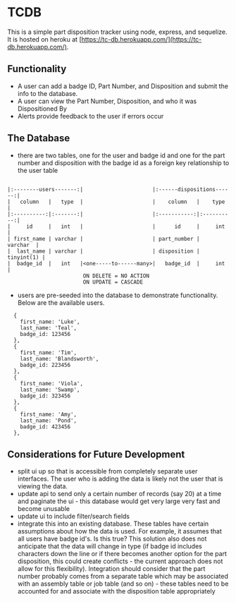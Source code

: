 # TCDB

This is a simple part disposition tracker using node, express, and sequelize.  It is hosted on heroku at [https://tc-db.herokuapp.com/](https://tc-db.herokuapp.com/). 

## Functionality

* A user can add a badge ID, Part Number, and Disposition and submit the info to the database.
* A user can view the Part Number, Disposition, and who it was Dispositioned By
* Alerts provide feedback to the user if errors occur

## The Database

* there are two tables, one for the user and badge id and one for the part number and disposition with the badge id as a foreign key relationship to the user table

```
    
|:--------users-------:|                      |:------dispositions------:|       
|   column   |   type  |                      |    column   |    type    |
|:----------:|:-------:|                      |:-----------:|:----------:|
|     id     |   int   |                      |      id     |     int    |
| first_name | varchar |                      | part_number |   varchar  |
|  last_name | varchar |                      | disposition | tinyint(1) |
|  badge_id  |   int   |<one-----to------many>|   badge_id  |     int    |
                        ON DELETE = NO ACTION
                        ON UPDATE = CASCADE
```


* users are pre-seeded into the database to demonstrate functionality.  Below are the available users.

```
  {
    first_name: 'Luke',
    last_name: 'Teal',
    badge_id: 123456
  },
  {
    first_name: 'Tim',
    last_name: 'Blandsworth',
    badge_id: 223456
  },
  {
    first_name: 'Viola',
    last_name: 'Swamp',
    badge_id: 323456
  },
  {
    first_name: 'Amy',
    last_name: 'Pond',
    badge_id: 423456
  },
```

## Considerations for Future Development
* split ui up so that is accessible from completely separate user interfaces. The user who is adding the data is likely not the user that is viewing the data.
* update api to send only a certain number of records (say 20) at a time and paginate the ui - this database would get very large very fast and become unusable
* update ui to include filter/search fields
* integrate this into an existing database. These tables have certain assumptions about how the data is used.  For example, it assumes that all users have badge id's.  Is this true? This solution also does not anticipate that the data will change in type (if badge id includes characters down the line or if there becomes another option for the part disposition, this could create conflicts - the current approach does not allow for this flexibility).  Integration should consider that the part number probably comes from a separate table which may be associated with an assembly table or job table (and so on) - these tables need to be accounted for and associate with the disposition table appropriately
